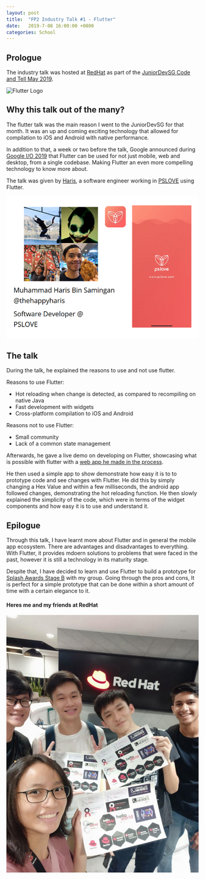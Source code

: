 ```yaml
---
layout: post
title:  "FP2 Industry Talk #1 - Flutter"
date:   2019-7-08 16:00:00 +0800
categories: School
---
```


## Prologue
The industry talk was hosted at [RedHat](https://www.google.com/maps/place/Red+Hat/@1.2759058,103.8451409,17z/data=!3m1!4b1!4m5!3m4!1s0x31da191377716ae1:0x166080ad6b7de256!8m2!3d1.2759058!4d103.8473349) as part of 
the [JuniorDevSG Code and Tell May 2019](https://www.meetup.com/Junior-Developers-Singapore/events/261068688/).

![Flutter Logo](https://scdn.androidcommunity.com/wp-content/uploads/2018/02/flutter.jpeg)

## Why this talk out of the many?
The flutter talk was the main reason I went to the JuniorDevSG for that month. It was an up and coming exciting technology that allowed for compilation to iOS and Android with native performance.

In addition to that, a week or two before the talk, Google announced during [Google I/O 2019](https://events.google.com/io/) that Flutter can be used for not just mobile, web and desktop, from a single codebase. Making Flutter an even more compelling technology to know more about.

The talk was given by [Haris](https://medium.com/@muhamad_haris), a software engineer working in [PSLOVE](https://pslove.com/) using Flutter.

![Happy Haris](https://raw.githubusercontent.com/lczm/lczm.github.io/master/_posts/photos/haris.png)

## The talk
During the talk, he explained the reasons to use and not use flutter.

Reasons to use Flutter:
* Hot reloading when change is detected, as compared to recompiling on native Java
* Fast development with widgets
* Cross-platform compilation to iOS and Android

Reasons not to use Flutter:
* Small community
* Lack of a common state management

Afterwards, he gave a live demo on developing on Flutter, showcasing what is possible with flutter with a [web app he made in the process](https://wordbookapp.com/).

He then used a simple app to show demonstrate how easy it is to to prototype code and see changes with Flutter. He did this by simply changing a Hex Value and within a few milliseconds, the android app followed changes, demonstrating the hot reloading function. He then slowly explained the simplicity of the code, which were in terms of the widget components and how easy it is to use and understand it.

## Epilogue
Through this talk, I have learnt more about Flutter and in general the mobile app ecosystem. There are advantages and disadvantages to everything. With Flutter, it provides mdoern solutions to problems that were faced in the past, however it is still a technology in its maturity stage. 

Despite that, I have decided to learn and use Flutter to build a prototype for [Splash Awards Stage B](https://www.scs.org.sg/students/splash-awards.php) with my group. Going through the pros and cons, It is perfect for a simple prototype that can be done within a short amount of time with a certain elegance to it.

#### Heres me and my friends at RedHat
![Happy Haris](https://raw.githubusercontent.com/lczm/lczm.github.io/master/_posts/photos/redhat.jpg)